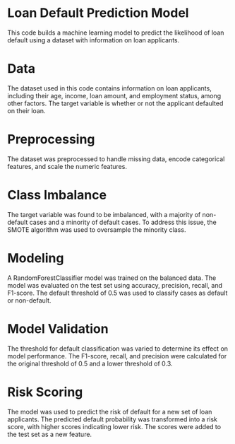
# Loan Default Prediction Model
This code builds a machine learning model to predict the likelihood of loan default using a dataset with information on loan applicants.

# Data
The dataset used in this code contains information on loan applicants, including their age, income, loan amount, and employment status, among other factors. The target variable is whether or not the applicant defaulted on their loan.

# Preprocessing
The dataset was preprocessed to handle missing data, encode categorical features, and scale the numeric features.

# Class Imbalance
The target variable was found to be imbalanced, with a majority of non-default cases and a minority of default cases. To address this issue, the SMOTE algorithm was used to oversample the minority class.

# Modeling
A RandomForestClassifier model was trained on the balanced data. The model was evaluated on the test set using accuracy, precision, recall, and F1-score. The default threshold of 0.5 was used to classify cases as default or non-default.

# Model Validation
The threshold for default classification was varied to determine its effect on model performance. The F1-score, recall, and precision were calculated for the original threshold of 0.5 and a lower threshold of 0.3.

# Risk Scoring
The model was used to predict the risk of default for a new set of loan applicants. The predicted default probability was transformed into a risk score, with higher scores indicating lower risk. The scores were added to the test set as a new feature.
